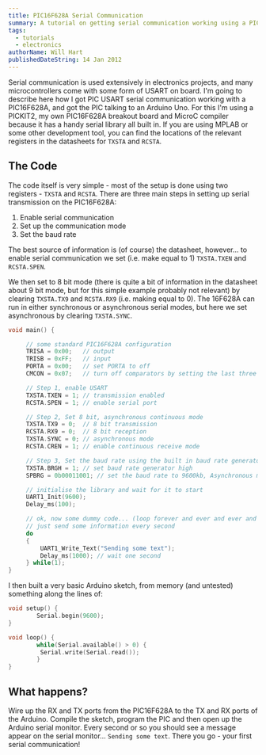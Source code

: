 ```yaml
---
title: PIC16F628A Serial Communication
summary: A tutorial on getting serial communication working using a PIC16F628A microcontroller
tags:
  - tutorials
  - electronics
authorName: Will Hart
publishedDateString: 14 Jan 2012
---
```


Serial communication is used extensively in electronics projects, and many
microcontrollers come with some form of USART on board. I'm going to describe
here how I got PIC USART serial communication working with a PIC16F628A, and got
the PIC talking to an Arduino Uno. For this I'm using a PICKIT2, my own
PIC16F628A breakout board and MicroC compiler because it has a handy serial
library all built in. If you are using MPLAB or some other development tool, you
can find the locations of the relevant registers in the datasheets for `TXSTA` and
`RCSTA`.

## The Code

The code itself is very simple - most of the setup is done using two registers -
`TXSTA` and `RCSTA`. There are three main steps in setting up serial transmission on
the PIC16F628A:

1. Enable serial communication
2. Set up the communication mode
3. Set the baud rate

The best source of information is (of course) the datasheet, however... to
enable serial communication we set (i.e. make equal to 1) `TXSTA.TXEN` and
`RCSTA.SPEN`.

We then set to 8 bit mode (there is quite a bit of information in the datasheet
about 9 bit mode, but for this simple example probably not relevant) by clearing
`TXSTA.TX9` and `RCSTA.RX9` (i.e. making equal to 0). The 16F628A can run in
either synchronous or asynchronous serial modes, but here we set asynchronous by
clearing `TXSTA.SYNC`.

```c
void main() {

     // some standard PIC16F628A configuration
     TRISA = 0x00;   // output
     TRISB = 0xFF;   // input
     PORTA = 0x00;   // set PORTA to off
     CMCON = 0x07;   // turn off comparators by setting the last three bits to 111

     // Step 1, enable USART
     TXSTA.TXEN = 1; // transmission enabled
     RCSTA.SPEN = 1; // enable serial port

     // Step 2, Set 8 bit, asynchronous continuous mode
     TXSTA.TX9 = 0;  // 8 bit transmission
     RCSTA.RX9 = 0;  // 8 bit reception
     TXSTA.SYNC = 0; // asynchronous mode
     RCSTA.CREN = 1; // enable continuous receive mode

     // Step 3, Set the baud rate using the built in baud rate generator
     TXSTA.BRGH = 1; // set baud rate generator high
     SPBRG = 0b00011001; // set the baud rate to 9600kb, Asynchronous mode BTGH=1

     // initialise the library and wait for it to start
     UART1_Init(9600);
     Delay_ms(100);

     // ok, now some dummy code... (loop forever and ever and ever and ...)
     // just send some information every second
     do
     {
         UART1_Write_Text("Sending some text");
         Delay_ms(1000); // wait one second
     } while(1);
}
```

I then built a very basic Arduino sketch, from memory (and untested) something
along the lines of:

```c
void setup() {
        Serial.begin(9600);
}

void loop() {
        while(Serial.available() > 0) {
         Serial.write(Serial.read());
        }
}
```

## What happens?

Wire up the RX and TX ports from the PIC16F628A to the TX and RX ports of the
Arduino. Compile the sketch, program the PIC and then open up the Arduino serial
monitor. Every second or so you should see a message appear on the serial
monitor... `Sending some text`. There you go - your first serial communication!
